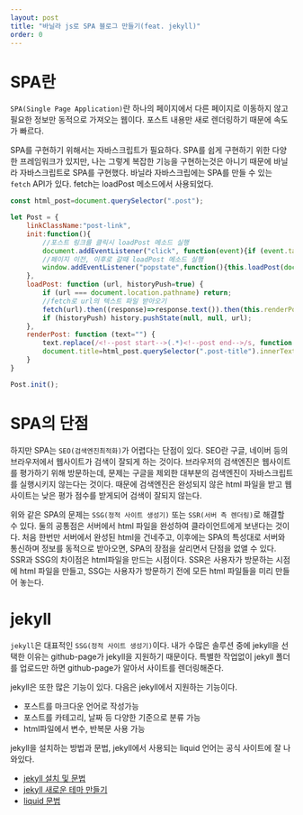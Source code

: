 ```yaml
---
layout: post
title: "바닐라 js로 SPA 블로그 만들기(feat. jekyll)"
order: 0
---
```

# SPA란
`SPA(Single Page Application)`란 하나의 페이지에서 다른 페이지로 이동하지 않고 필요한 정보만 동적으로 가져오는 웹이다. 포스트 내용만 새로 렌더링하기 때문에 속도가 빠르다. 

SPA를 구현하기 위해서는 자바스크립트가 필요하다. SPA를 쉽게 구현하기 위한 다양한 프레임워크가 있지만, 나는 그렇게 복잡한 기능을 구현하는것은 아니기 때문에 바닐라 자바스크립트로 SPA를 구현했다. 바닐라 자바스크립에는 SPA를 만들 수 있는 `fetch` API가 있다. fetch는 loadPost 메소드에서 사용되었다.

```js
const html_post=document.querySelector(".post");

let Post = {
    linkClassName:"post-link",
    init:function(){
        //포스트 링크를 클릭시 loadPost 메소드 실행
        document.addEventListener("click", function(event){if (event.target.classList.contains(this.linkClassName)) this.loadPost(event.target.dataset.url, true);}.bind(this));
        //페이지 이전, 이후로 갈때 loadPost 메소드 실행
        window.addEventListener("popstate",function(){this.loadPost(document.location, false);}.bind(this))
    },
    loadPost: function (url, historyPush=true) {
        if (url === document.location.pathname) return;
        //fetch로 url의 텍스트 파일 받아오기
        fetch(url).then((response)=>response.text()).then(this.renderPost);
        if (historyPush) history.pushState(null, null, url);
    },
    renderPost: function (text="") { 
        text.replace(/<!--post start-->(.*)<!--post end-->/s, function (match, p1) { html_post.innerHTML = p1; });
        document.title=html_post.querySelector(".post-title").innerText;
    }
}

Post.init();
``` 

# SPA의 단점
하지만 SPA는 `SEO(검색엔진최적화)`가 어렵다는 단점이 있다. SEO란 구글, 네이버 등의 브라우저에서 웹사이트가 검색이 잘되게 하는 것이다. 브라우저의 검색엔진은 웹사이트를 평가하기 위해 방문하는데, 문제는 구글을 제외한 대부분의 검색엔진이 자바스크립트를 실행시키지 않는다는 것이다. 때문에 검색엔진은 완성되지 않은 html 파일을 받고 웹사이트는 낮은 평가 점수를 받게되어 검색이 잘되지 않는다.

위와 같은 SPA의 문제는 `SSG(정적 사이트 생성기)` 또는 `SSR(서버 측 렌더링)`로 해결할 수 있다. 둘의 공통점은 서버에서 html 파일을 완성하여 클라이언트에게 보낸다는 것이다. 처음 한번만 서버에서 완성된 html을 건네주고, 이후에는 SPA의 특성대로 서버와 통신하며 정보를 동적으로 받아오면, SPA의 장점을 살리면서 단점을 없앨 수 있다. SSR과 SSG의 차이점은 html파일을 만드는 시점이다. SSR은 사용자가 방문하는 시점에 html 파일을 만들고, SSG는 사용자가 방문하기 전에 모든 html 파일들을 미리 만들어 놓는다.

# jekyll
`jekyll`은 대표적인 `SSG(정적 사이트 생성기)`이다. 내가 수많은 솔루션 중에 jekyll을 선택한 이유는 github-page가 jekyll을 지원하기 때문이다. 특별한 작업없이 jekyll 폴더를 업로드만 하면 github-page가 알아서 사이트를 렌더링해준다.

jekyll은 또한 많은 기능이 있다. 다음은 jekyll에서 지원하는 기능이다.

* 포스트를 마크다운 언어로 작성가능
* 포스트를 카테고리, 날짜 등 다양한 기준으로 분류 가능
* html파일에서 변수, 반복문 사용 가능

jekyll을 설치하는 방법과 문법, jekyll에서 사용되는 liquid 언어는 공식 사이트에 잘 나와있다.
* [jekyll 설치 및 문법](https://jekyllrb-ko.github.io/docs/)
* [jekyll 새로운 테마 만들기](https://jekyllrb.com/docs/themes/#creating-a-gem-based-theme)
* [liquid 문법](https://shopify.github.io/liquid/)